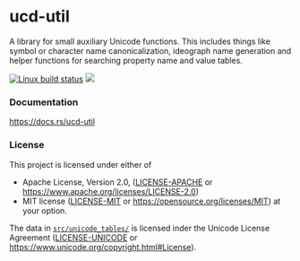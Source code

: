 ucd-util
========
A library for small auxiliary Unicode functions. This includes things like
symbol or character name canonicalization, ideograph name generation and helper
functions for searching property name and value tables.

[![Linux build status](https://api.travis-ci.org/BurntSushi/ucd-generate.png)](https://travis-ci.org/BurntSushi/ucd-generate)
[![](https://meritbadge.herokuapp.com/ucd-generate)](https://crates.io/crates/ucd-util)


### Documentation

https://docs.rs/ucd-util


### License

This project is licensed under either of
 * Apache License, Version 2.0, ([LICENSE-APACHE](LICENSE-APACHE) or
   https://www.apache.org/licenses/LICENSE-2.0)
 * MIT license ([LICENSE-MIT](LICENSE-MIT) or
   https://opensource.org/licenses/MIT)
at your option.

The data in [`src/unicode_tables/`](src/unicode_tables) is licensed inder the Unicode License 
Agreement ([LICENSE-UNICODE](LICENSE-UNICODE) or
https://www.unicode.org/copyright.html#License).

